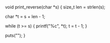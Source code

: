 void print_reverse(char *s) {
  size_t len = strlen(s);

  char *t = s + len - 1;

  while (t >= s) {
    printf("%c", *t);
    t = t - 1;
  }

  puts("");
}
